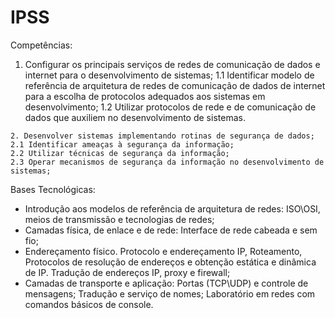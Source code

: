 # IPSS

Competências:

1. Configurar os principais serviços de redes de comunicação de dados e internet para o desenvolvimento de sistemas;
1.1 Identificar modelo de referência de arquitetura de redes de comunicação de dados de internet para a escolha de protocolos adequados aos sistemas em desenvolvimento;
1.2 Utilizar protocolos de rede e de comunicação de dados que auxiliem no desenvolvimento de sistemas.
~~~~~~~~~~~~~~~~~~~~~~~~~~~~~~~~~~~~~~~~~~~~~~~~~~~~~~~~~~~~~~~~~~~~~~~~~~~~~~~~~~~~~~~~~~~~~~~~~~~~~~~~~~~~~~~~~~~~~~~~~~~~~~~~~~~~~~~~~~~~~~~~~~~~~~~~~~~~~~~~~~~~~~~~
2. Desenvolver sistemas implementando rotinas de segurança de dados;
2.1 Identificar ameaças à segurança da informação;
2.2 Utilizar técnicas de segurança da informação;
2.3 Operar mecanismos de segurança da informação no desenvolvimento de sistemas;
~~~~~~~~~~~~~~~~~~~~~~~~~~~~~~~~~~~~~~~~~~~~~~~~~~~~~~~~~~~~~~~~~~~~~~~~~~~~~~~~~~~~~~~~~~~~~~~~~~~~~~~~~~~~~~~~~~~~~~~~~~~~~~~~~~~~~~~~~~~~~~~~~~~~~~~~~~~~~~~~~~~~~~~~

Bases Tecnológicas:
- Introdução aos modelos de referência de arquitetura de redes: ISO\OSI, meios de transmissão e tecnologias de redes;
- Camadas física, de enlace e de rede: Interface de rede cabeada e sem fio;
- Endereçamento físico. Protocolo e endereçamento IP, Roteamento, Protocolos de resolução de endereços e obtenção estática e dinâmica de IP. Tradução de endereços IP, proxy e firewall;
- Camadas de transporte e aplicação: Portas (TCP\UDP) e controle de mensagens; Tradução e serviço de nomes; Laboratório em redes com comandos básicos de console.
